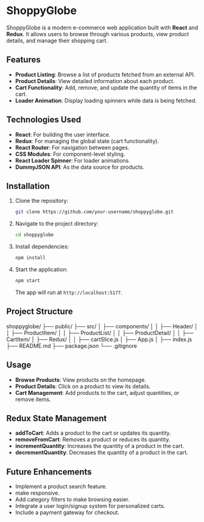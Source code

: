 # ShoppyGlobe

ShoppyGlobe is a modern e-commerce web application built with **React** and **Redux**. It allows users to browse through various products, view product details, and manage their shopping cart.

## Features

- **Product Listing**: Browse a list of products fetched from an external API.
- **Product Details**: View detailed information about each product.
- **Cart Functionality**: Add, remove, and update the quantity of items in the cart.
- **Loader Animation**: Display loading spinners while data is being fetched.

## Technologies Used

- **React**: For building the user interface.
- **Redux**: For managing the global state (cart functionality).
- **React Router**: For navigation between pages.
- **CSS Modules**: For component-level styling.
- **React Loader Spinner**: For loader animations.
- **DummyJSON API**: As the data source for products.

## Installation

1. Clone the repository:
    ```bash
    git clone https://github.com/your-username/shoppyglobe.git
    ```
2. Navigate to the project directory:
    ```bash
    cd shoppyglobe
    ```
3. Install dependencies:
    ```bash
    npm install
    ```
4. Start the application:
    ```bash
    npm start
    ```
   The app will run at `http://localhost:5177`.

## Project Structure

shoppyglobe/ ├── public/ ├── src/ │ ├── components/ │ │ ├── Header/ │ │ ├── ProductItem/ │ │ ├── ProductList/ │ │ ├── ProductDetail/ │ │ ├── CartItem/ │ ├── Redux/ │ │ ├── cartSlice.js │ ├── App.js │ ├── index.js ├── README.md ├── package.json └── .gitignore



## Usage

- **Browse Products**: View products on the homepage.
- **Product Details**: Click on a product to view its details.
- **Cart Management**: Add products to the cart, adjust quantities, or remove items.

## Redux State Management

- **addToCart**: Adds a product to the cart or updates its quantity.
- **removeFromCart**: Removes a product or reduces its quantity.
- **incrementQuantity**: Increases the quantity of a product in the cart.
- **decrementQuantity**: Decreases the quantity of a product in the cart.

## Future Enhancements

- Implement a product search feature.
- make responsive.
- Add category filters to make browsing easier.
- Integrate a user login/signup system for personalized carts.
- Include a payment gateway for checkout.


